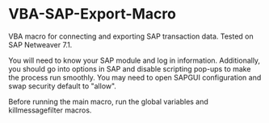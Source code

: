 # VBA-SAP-Export-Macro
VBA macro for connecting and exporting SAP transaction data. Tested on SAP Netweaver 7.1.

You will need to know your SAP module and log in information. Additionally, you should go into options in SAP and disable scripting pop-ups to make the process run smoothly.
You may need to open SAPGUI configuration and swap security default to "allow".

Before running the main macro, run the global variables and killmessagefilter macros.
